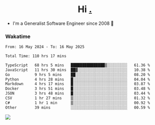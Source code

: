 <h1 align="center">Hi <a href="https://www.hackerrank.com/erasmosaraujo">.</a></h1>
 
- I'm a Generalist Software Engineer  since 2008 🚀
<!--  
<p align="left">
  <a href="https://github.com/erasmosoares/github-readme-stats">
    <img
      align="center"
      src="https://github-readme-stats.vercel.app/api/top-langs/?username=erasmosoares&theme=radical&layout=compact"
    />
  </a>
  <a href="https://github.com/erasmosoares/github-readme-stats">
    [![Harlok's WakaTime stats](https://github-readme-stats.vercel.app/api/wakatime?username=ffflabs)](https://github.com/anuraghazra/github-readme-stats)
  </a>
</p>

<!--
 ### Repo 
 
<p align="left">
 <a href="https://github.com/erasmosoares/github-readme-stats">
    <img
      align="center"
      height="165"
      src="https://github-readme-stats.vercel.app/api/pin?username=erasmosoares&repo=sample-node&title_color=fff&icon_color=f9f9f9&text_color=9f9f9f&bg_color=151515"
    />
  </a>
  <a href="https://github.com/erasmosoares/github-readme-stats">
    <img
      align="center"
      height="165"
      src="https://github-readme-stats.vercel.app/api/pin?username=erasmosoares&repo=sample-node&title_color=fff&icon_color=f9f9f9&text_color=9f9f9f&bg_color=151515"
    />
  </a>
</p>
-->

 ### Wakatime 

<!--START_SECTION:waka-->

```txt
From: 16 May 2024 - To: 16 May 2025

Total Time: 110 hrs 17 mins

TypeScript   68 hrs 5 mins   ███████████████▒░░░░░░░░░   61.36 %
JavaScript   11 hrs 30 mins  ██▓░░░░░░░░░░░░░░░░░░░░░░   10.38 %
Go           9 hrs 5 mins    ██░░░░░░░░░░░░░░░░░░░░░░░   08.20 %
Python       4 hrs 28 mins   █░░░░░░░░░░░░░░░░░░░░░░░░   04.04 %
Markdown     4 hrs 17 mins   █░░░░░░░░░░░░░░░░░░░░░░░░   03.87 %
Docker       3 hrs 51 mins   █░░░░░░░░░░░░░░░░░░░░░░░░   03.48 %
JSON         3 hrs 48 mins   █░░░░░░░░░░░░░░░░░░░░░░░░   03.44 %
CSV          1 hr 27 mins    ▒░░░░░░░░░░░░░░░░░░░░░░░░   01.32 %
C#           1 hr 1 min      ▒░░░░░░░░░░░░░░░░░░░░░░░░   00.92 %
Other        39 mins         ░░░░░░░░░░░░░░░░░░░░░░░░░   00.59 %
```

<!--END_SECTION:waka-->

![](https://komarev.com/ghpvc/?username=erasmosoares&color=brightgreen)
